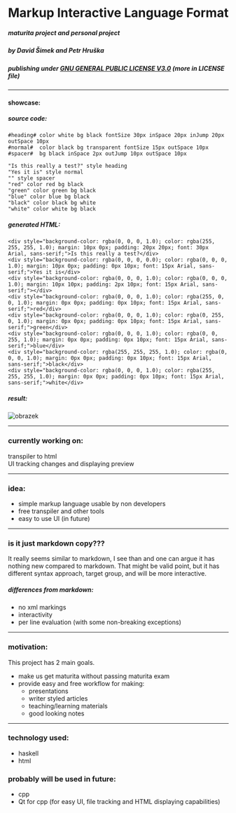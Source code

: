 # Markup Interactive Language Format
#####  maturita project and personal project
##### by David Šimek and Petr Hruška
##### publishing under <ins>GNU GENERAL PUBLIC LICENSE V3.0</ins> (more in LICENSE file)

----

#### showcase:
##### source code:
```
#heading# color white bg black fontSize 30px inSpace 20px inJump 20px outSpace 10px
#normal#  color black bg transparent fontSize 15px outSpace 10px
#spacer#  bg black inSpace 2px outJump 10px outSpace 10px

"Is this really a test?" style heading
"Yes it is" style normal
"" style spacer
"red" color red bg black
"green" color green bg black
"blue" color blue bg black
"black" color black bg white
"white" color white bg black
```
##### generated HTML:
```
<div style="background-color: rgba(0, 0, 0, 1.0); color: rgba(255, 255, 255, 1.0); margin: 10px 0px; padding: 20px 20px; font: 30px Arial, sans-serif;">Is this really a test?</div>
<div style="background-color: rgba(0, 0, 0, 0.0); color: rgba(0, 0, 0, 1.0); margin: 10px 0px; padding: 0px 10px; font: 15px Arial, sans-serif;">Yes it is</div>
<div style="background-color: rgba(0, 0, 0, 1.0); color: rgba(0, 0, 0, 1.0); margin: 10px 10px; padding: 2px 10px; font: 15px Arial, sans-serif;"></div>
<div style="background-color: rgba(0, 0, 0, 1.0); color: rgba(255, 0, 0, 1.0); margin: 0px 0px; padding: 0px 10px; font: 15px Arial, sans-serif;">red</div>
<div style="background-color: rgba(0, 0, 0, 1.0); color: rgba(0, 255, 0, 1.0); margin: 0px 0px; padding: 0px 10px; font: 15px Arial, sans-serif;">green</div>
<div style="background-color: rgba(0, 0, 0, 1.0); color: rgba(0, 0, 255, 1.0); margin: 0px 0px; padding: 0px 10px; font: 15px Arial, sans-serif;">blue</div>
<div style="background-color: rgba(255, 255, 255, 1.0); color: rgba(0, 0, 0, 1.0); margin: 0px 0px; padding: 0px 10px; font: 15px Arial, sans-serif;">black</div>
<div style="background-color: rgba(0, 0, 0, 1.0); color: rgba(255, 255, 255, 1.0); margin: 0px 0px; padding: 0px 10px; font: 15px Arial, sans-serif;">white</div>
```
##### result:
![obrazek](https://github.com/davidSimek/MarkupInteracticeLanguageFormat/assets/119676792/0d6f0259-ade7-4c94-8e07-e085c9e898bb)

-----

### currently working on:
transpiler to html  
UI tracking changes and displaying preview

-----

### idea:
- simple markup language usable by non developers
- free transpiler and other tools
- easy to use UI (in future)

-----

### is it just markdown copy???
It really seems similar to markdown, I see than and one can argue it has nothing new compared to markdown. That might be valid point, but it has different syntax approach, target group, and will be more interactive.


##### differences from markdown:    
- no xml markings
- interactivity
- per line evaluation (with some non-breaking exceptions)

-----

### motivation:
This project has 2 main goals.
- make us get maturita without passing maturita exam
- provide easy and free workflow for making:
    - presentations
    - writer styled articles
    - teaching/learning materials
    - good looking notes

-----

### technology used:
- haskell
- html  
### probably will be used in future:
- cpp
- Qt for cpp (for easy UI, file tracking and HTML displaying capabilities)
